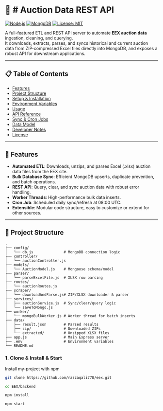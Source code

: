 # 🏦 # Auction Data REST API

[![Node.js](https://img.shields.io/badge/node-%3E%3D16.0.0-green)](https://nodejs.org/)
[![MongoDB](https://img.shields.io/badge/database-MongoDB-green)](https://www.mongodb.com/)
[![License: MIT](https://img.shields.io/badge/License-MIT-blue.svg)](LICENSE)

A full-featured ETL and REST API server to automate **EEX auction data** ingestion, cleaning, and querying.  
It downloads, extracts, parses, and syncs historical and current auction data from ZIP-compressed Excel files directly into MongoDB, and exposes a robust API for downstream applications.

---

## 📋 Table of Contents

- [Features](#features)
- [Project Structure](#project-structure)
- [Setup & Installation](#setup--installation)
- [Environment Variables](#environment-variables)
- [Usage](#usage)
- [API Reference](#api-reference)
- [Sync & Cron Jobs](#sync--cron-jobs)
- [Data Model](#data-model)
- [Developer Notes](#developer-notes)
- [License](#license)

---

## 🚀 Features

- **Automated ETL**: Downloads, unzips, and parses Excel (.xlsx) auction data files from the EEX site.
- **Bulk Database Sync**: Efficient MongoDB upserts, duplicate prevention, and batch operations.
- **REST API**: Query, clear, and sync auction data with robust error handling.
- **Worker Threads**: High-performance bulk data inserts.
- **Cron Job**: Scheduled daily sync/refresh at 08:00 UTC.
- **Extensible**: Modular code structure, easy to customize or extend for other sources.

---

## 📂 Project Structure

```text
.
├── config/
│   └── db.js              # MongoDB connection logic
├── controller/
│   └── auctionController.js
├── models/
│   └── AuctionModel.js    # Mongoose schema/model
├── parser/
│   └── parseExcelFile.js  # XLSX row parsing
├── routes/
│   └── auctionRoutes.js
├── scraper/
│   └── downloadAndParse.js# ZIP/XLSX downloader & parser
├── services/
│   ├── auctionService.js  # Sync/clear/query logic
│   └── saveToMongo.js
├── worker/
│   └── mongoBulkWorker.js # Worker thread for batch inserts
├── data/
│   ├── result.json        # Parsed results
│   ├── zip/               # Downloaded ZIPs
│   └── extracted/         # Unzipped XLSX files
├── app.js                 # Main Express server
├── .env                   # Environment variables
└── README.md
```

### 1. Clone & Install & Start

Install my-project with npm

```bash
git clone https://github.com/razzaqali778/eex.git

cd EEX/backend

npm install

npm start

```
